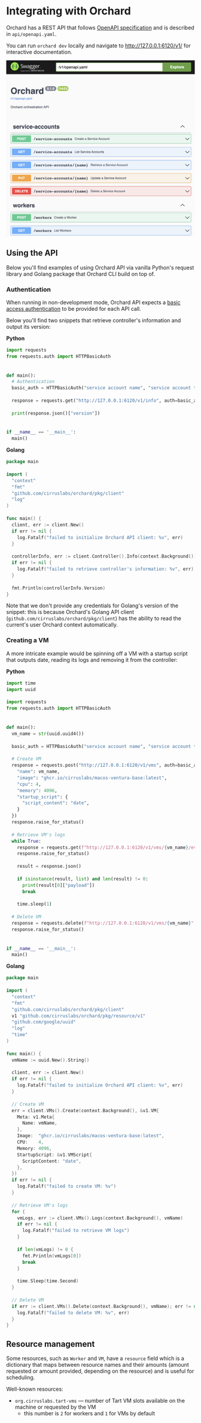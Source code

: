 # Integrating with Orchard

Orchard has a REST API that follows [OpenAPI specification](https://swagger.io/specification/) and is described in `api/openapi.yaml`.

You can run `orchard dev` locally and navigate to http://127.0.0.1:6120/v1/ for interactive documentation.

![](docs/orchard-api-documentation-browser.png)

## Using the API

Below you'll find examples of using Orchard API via vanilla Python's request library and Golang package that Orchard CLI build on top of.

### Authentication

When running in non-development mode, Orchard API expects a [basic access authentication](https://en.wikipedia.org/wiki/Basic_access_authentication) to be provided for each API call.

Below you'll find two snippets that retrieve controller's information and output its version:

**Python**

```python
import requests
from requests.auth import HTTPBasicAuth


def main():
  # Authentication
  basic_auth = HTTPBasicAuth("service account name", "service account token")

  response = requests.get("http://127.0.0.1:6120/v1/info", auth=basic_auth)

  print(response.json()["version"])


if __name__ == '__main__':
  main()
```

**Golang**

```go
package main

import (
  "context"
  "fmt"
  "github.com/cirruslabs/orchard/pkg/client"
  "log"
)

func main() {
  client, err := client.New()
  if err != nil {
    log.Fatalf("failed to initialize Orchard API client: %v", err)
  }

  controllerInfo, err := client.Controller().Info(context.Background())
  if err != nil {
    log.Fatalf("failed to retrieve controller's information: %v", err)
  }

  fmt.Println(controllerInfo.Version)
}
```

Note that we don't provide any credentials for Golang's version of the snippet: this is because Orchard's Golang API client (`github.com/cirruslabs/orchard/pkg/client`) has the ability to read the current's user Orchard context automatically.

### Creating a VM

A more intricate example would be spinning off a VM with a startup script that outputs date, reading its logs and removing it from the controller:

**Python**

```python
import time
import uuid

import requests
from requests.auth import HTTPBasicAuth


def main():
  vm_name = str(uuid.uuid4())

  basic_auth = HTTPBasicAuth("service account name", "service account token")

  # Create VM
  response = requests.post("http://127.0.0.1:6120/v1/vms", auth=basic_auth, json={
    "name": vm_name,
    "image": "ghcr.io/cirruslabs/macos-ventura-base:latest",
    "cpu": 4,
    "memory": 4096,
    "startup_script": {
      "script_content": "date",
    }
  })
  response.raise_for_status()

  # Retrieve VM's logs
  while True:
    response = requests.get(f"http://127.0.0.1:6120/v1/vms/{vm_name}/events", auth=basic_auth)
    response.raise_for_status()

    result = response.json()

    if isinstance(result, list) and len(result) != 0:
      print(result[0]["payload"])
      break

    time.sleep(1)

  # Delete VM
  response = requests.delete(f"http://127.0.0.1:6120/v1/vms/{vm_name}", auth=basic_auth)
  response.raise_for_status()


if __name__ == '__main__':
  main()
```

**Golang**

```go
package main

import (
  "context"
  "fmt"
  "github.com/cirruslabs/orchard/pkg/client"
  v1 "github.com/cirruslabs/orchard/pkg/resource/v1"
  "github.com/google/uuid"
  "log"
  "time"
)

func main() {
  vmName := uuid.New().String()

  client, err := client.New()
  if err != nil {
    log.Fatalf("failed to initialize Orchard API client: %v", err)
  }

  // Create VM
  err = client.VMs().Create(context.Background(), &v1.VM{
    Meta: v1.Meta{
      Name: vmName,
    },
    Image:  "ghcr.io/cirruslabs/macos-ventura-base:latest",
    CPU:    4,
    Memory: 4096,
    StartupScript: &v1.VMScript{
      ScriptContent: "date",
    },
  })
  if err != nil {
    log.Fatalf("failed to create VM: %v")
  }

  // Retrieve VM's logs
  for {
    vmLogs, err := client.VMs().Logs(context.Background(), vmName)
    if err != nil {
      log.Fatalf("failed to retrieve VM logs")
    }

    if len(vmLogs) != 0 {
      fmt.Println(vmLogs[0])
      break
    }

    time.Sleep(time.Second)
  }

  // Delete VM
  if err := client.VMs().Delete(context.Background(), vmName); err != nil {
    log.Fatalf("failed to delete VM: %v", err)
  }
}
```

## Resource management

Some resources, such as `Worker` and `VM`, have a `resource` field which is a dictionary that maps between resource names and their amounts (amount requested or amount provided, depending on the resource) and is useful for scheduling.

Well-known resources:

* `org.cirruslabs.tart-vms` — number of Tart VM slots available on the machine or requested by the VM
  * this number is `2` for workers and `1` for VMs by default
